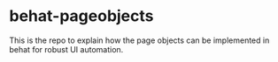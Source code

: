 behat-pageobjects
=================

This is the repo to explain how the page objects can be implemented in behat for robust UI automation.